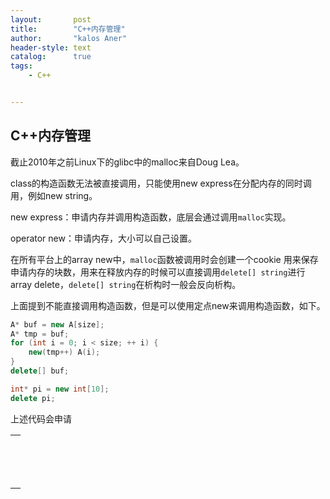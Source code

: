 ```yaml
---
layout:       post
title:        "C++内存管理"
author:       "kalos Aner"
header-style: text
catalog:      true
tags:
    - C++


---
```


## C++内存管理

截止2010年之前Linux下的glibc中的malloc来自Doug Lea。

class的构造函数无法被直接调用，只能使用new express在分配内存的同时调用，例如new string。

new express：申请内存并调用构造函数，底层会通过调用`malloc`实现。

operator new：申请内存，大小可以自己设置。

在所有平台上的array new中，`malloc`函数被调用时会创建一个cookie 用来保存申请内存的块数，用来在释放内存的时候可以直接调用`delete[] string`进行array delete，`delete[] string`在析构时一般会反向析构。

上面提到不能直接调用构造函数，但是可以使用定点new来调用构造函数，如下。

```cpp
A* buf = new A[size];
A* tmp = buf;
for (int i = 0; i < size; ++ i) {
	new(tmp++) A(i);
}
delete[] buf;
```

 

```cpp
int* pi = new int[10];
delete pi;
```

上述代码会申请

|      |
| ---- |
|      |
|      |
|      |
|      |
|      |
|      |
|      |
|      |
|      |
|      |
|      |
|      |
|      |
|      |

